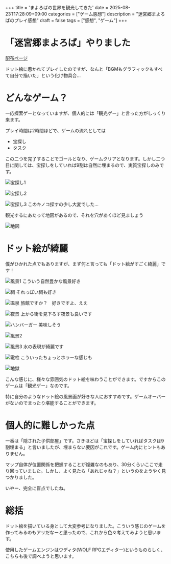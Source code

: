 +++
title = 'まよろばの世界を観光してきた'
date = 2025-08-23T17:28:09+09:00
categories = ["ゲーム感想"]
description = "迷宮郷まよろばのプレイ感想"
draft = false
tags = ["感想", "ゲーム"]
+++

# 「迷宮郷まよろば」やりました

[配布ページ](https://freegame-mugen.jp/adventure/game_13282.html)

ドット絵に惹かれてプレイしたのですが、なんと「BGMもグラフィックもすべて自分で描いた」という化け物具合...

# どんなゲーム？

一応探索ゲーとなっていますが、個人的には「観光ゲー」と言った方がしっくり来ます。

プレイ時間は2時間ほどで、ゲームの流れとしては

- 宝探し
- タスク

この二つを完了することでゴールとなり、ゲームクリアとなります。しかし二つ目に関しては、宝探しをしていれば9割は自然に埋まるので、実質宝探しのみです。

![宝探し1](ScreenShot_2025_0823_14_45_20.png)

![宝探し2](ScreenShot_2025_0823_15_10_33.png)

![宝探し3](ScreenShot_2025_0823_15_23_44.png)
このキノコ探すの少し大変でした...

観光するにあたって地図があるので、それを穴があくほど見ましょう

![地図](ScreenShot_2025_0823_14_50_07.png)

# ドット絵が綺麗
僕がひかれた点でもありますが、まず何と言っても「ドット絵がすごく綺麗」です！

![風景1](ScreenShot_2025_0823_15_39_11.png)
こういう自然豊かな風景好き

![祠](ScreenShot_2025_0823_15_44_57.png)
それっぽい祠も好き

![温泉](ScreenShot_2025_0823_18_16_57.png)
旅館ですか？　好きですよ、ええ

![夜景](ScreenShot_2025_0823_14_49_41.png)
上から街を見下ろす夜景も良いです

![ハンバーガー](ScreenShot_2025_0823_14_43_20.png)
美味しそう

![風景2](ScreenShot_2025_0823_15_09_38.png)

![風景3](ScreenShot_2025_0823_16_02_24.png)
水の表現が綺麗です

![電柱](ScreenShot_2025_0823_15_09_57.png)
こういったちょっとホラーな感じも

![地獄](ScreenShot_2025_0823_15_12_09.png)

こんな感じに、様々な雰囲気のドット絵を味わうことができます。ですからこのゲームは「観光ゲー」なのです。

特に自分のようなドット絵の風景画が好きな人におすすめです。ゲームオーバーがないのでまったり堪能することができます。

# 個人的に難しかった点
一番は「隠された子供部屋」です。さきほどは「宝探しをしていればタスクは9割埋まる」と言いましたが、埋まらない要因がこれです。ゲーム内にヒントもありません。

マップ自体が位置関係を把握することが複雑なのもあり、30分くらいここで走り回っていました。しかし、よく見たら「あれじゃね？」というのをようやく見つかりました。

いやー、完全に盲点でしたね。

# 総括
ドット絵を描いている身として大変参考になりました。こういう感じのゲームを作ってみるのもアリだなーと思ったので、これから色々考えてみようと思います。

使用したゲームエンジンはウディタ(WOLF RPGエディター)というものらしく、こちらも後で調べようと思います。